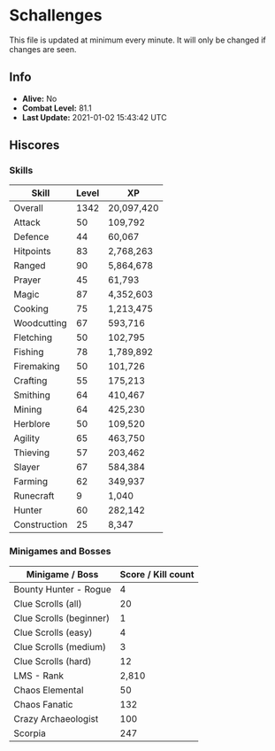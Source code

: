 # Schallenges

This file is updated at minimum every minute. It will only be changed if changes are seen.

## Info

 - **Alive:** No
 - **Combat Level:** 81.1
 - **Last Update:** 2021-01-02 15:43:42 UTC

## Hiscores

### Skills

| Skill | Level | XP |
|--|--|--|
| Overall | 1342 | 20,097,420 |
| Attack | 50 | 109,792 |
| Defence | 44 | 60,067 |
| Hitpoints | 83 | 2,768,263 |
| Ranged | 90 | 5,864,678 |
| Prayer | 45 | 61,793 |
| Magic | 87 | 4,352,603 |
| Cooking | 75 | 1,213,475 |
| Woodcutting | 67 | 593,716 |
| Fletching | 50 | 102,795 |
| Fishing | 78 | 1,789,892 |
| Firemaking | 50 | 101,726 |
| Crafting | 55 | 175,213 |
| Smithing | 64 | 410,467 |
| Mining | 64 | 425,230 |
| Herblore | 50 | 109,520 |
| Agility | 65 | 463,750 |
| Thieving | 57 | 203,462 |
| Slayer | 67 | 584,384 |
| Farming | 62 | 349,937 |
| Runecraft | 9 | 1,040 |
| Hunter | 60 | 282,142 |
| Construction | 25 | 8,347 |

### Minigames and Bosses

| Minigame / Boss | Score / Kill count |
|--|--|
| Bounty Hunter - Rogue | 4 |
| Clue Scrolls (all) | 20 |
| Clue Scrolls (beginner) | 1 |
| Clue Scrolls (easy) | 4 |
| Clue Scrolls (medium) | 3 |
| Clue Scrolls (hard) | 12 |
| LMS - Rank | 2,810 |
| Chaos Elemental | 50 |
| Chaos Fanatic | 132 |
| Crazy Archaeologist | 100 |
| Scorpia | 247 |
